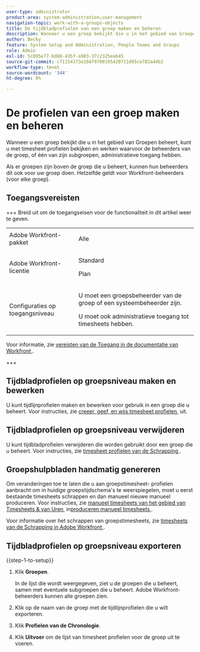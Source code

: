 ```yaml
---
user-type: administrator
product-area: system-administration;user-management
navigation-topic: work-with-a-groups-objects
title: De tijdbladprofielen van een groep maken en beheren
description: Wanneer u een groep bekijkt die u in het gebied van Groepen beheert, kunt u met timesheet profielen bekijken en werken waarvoor de beheerders van de groep, of één van zijn subgroepen, administratieve toegang hebben.
author: Becky
feature: System Setup and Administration, People Teams and Groups
role: Admin
exl-id: 5c895e77-bd88-435f-a903-37c2325eab45
source-git-commit: c711541f3e166f9700195420711d95ce782a44b2
workflow-type: tm+mt
source-wordcount: '344'
ht-degree: 0%

---
```


# De profielen van een groep maken en beheren

<!--
<p data-mc-conditions="QuicksilverOrClassic.Draft mode">Do this to other step articles about objects and groups? Remove steps and point to main article; add group or step in that article. Already done previously for approval processes.</p>
-->

Wanneer u een groep bekijkt die u in het gebied van Groepen beheert, kunt u met timesheet profielen bekijken en werken waarvoor de beheerders van de groep, of één van zijn subgroepen, administratieve toegang hebben.

Als er groepen zijn boven de groep die u beheert, kunnen hun beheerders dit ook voor uw groep doen. Hetzelfde geldt voor Workfront-beheerders (voor elke groep).

## Toegangsvereisten

+++ Breid uit om de toegangseisen voor de functionaliteit in dit artikel weer te geven.

<table style="table-layout:auto"> 
 <col> 
 <col> 
 <tbody> 
  <tr> 
   <td>Adobe Workfront-pakket</td> 
   <td><p>Alle</p></td> 
  </tr> 
  <tr> 
   <td>Adobe Workfront-licentie</td> 
   <td><p>Standard</p>
       <p>Plan</p></td>
  </tr>
  <tr> 
   <td>Configuraties op toegangsniveau</td> 
   <td><p>U moet een groepsbeheerder van de groep of een systeembeheerder zijn.</p>
   <p>U moet ook administratieve toegang tot timesheets hebben.</p></td>
  </tr>
 </tbody> 
</table>

Voor informatie, zie [&#x200B; vereisten van de Toegang in de documentatie van Workfront &#x200B;](/help/quicksilver/administration-and-setup/add-users/access-levels-and-object-permissions/access-level-requirements-in-documentation.md).

+++

## Tijdbladprofielen op groepsniveau maken en bewerken

U kunt tijdlijnprofielen maken en bewerken voor gebruik in een groep die u beheert. Voor instructies, zie [&#x200B; creeer, geef, en wijs timesheet profielen &#x200B;](../../../timesheets/create-and-manage-timesheets/create-timesheet-profiles.md) uit.

## Tijdbladprofielen op groepsniveau verwijderen

U kunt tijdbladprofielen verwijderen die worden gebruikt door een groep die u beheert. Voor instructies, zie [&#x200B; timesheet profielen van de Schrapping &#x200B;](../../../timesheets/create-and-manage-timesheets/delete-timesheet-profiles.md).

## Groepshulpbladen handmatig genereren

Om veranderingen toe te laten die u aan groepstimesheet- profielen aanbracht om in huidige groepstijdschema&#39;s te weerspiegelen, moet u eerst bestaande timesheets schrappen en dan manueel nieuwe manueel produceren. Voor instructies, zie [&#x200B; manueel timesheets van het gebied van Timesheets &amp; van Uren &#x200B;](../../../timesheets/create-and-manage-timesheets/manually-generate-timesheets.md#manually) in [&#x200B; produceren manueel timesheets &#x200B;](../../../timesheets/create-and-manage-timesheets/manually-generate-timesheets.md).

Voor informatie over het schrappen van groepstimesheets, zie [&#x200B; timesheets van de Schrapping in Adobe Workfront &#x200B;](../../../timesheets/create-and-manage-timesheets/delete-timesheets.md).

## Tijdbladprofielen op groepsniveau exporteren

{{step-1-to-setup}}

1. Klik **Groepen**.

   In de lijst die wordt weergegeven, ziet u de groepen die u beheert, samen met eventuele subgroepen die u beheert. Adobe Workfront-beheerders kunnen alle groepen zien.

1. Klik op de naam van de groep met de tijdlijnprofielen die u wilt exporteren.
1. Klik **Profielen van de Chronologie**.
1. Klik **Uitvoer** om de lijst van timesheet profielen voor de groep uit te voeren.
